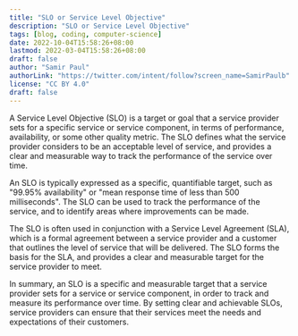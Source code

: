 ```yaml
---
title: "SLO or Service Level Objective"
description: "SLO or Service Level Objective"
tags: [blog, coding, computer-science]
date: 2022-10-04T15:58:26+08:00
lastmod: 2022-03-04T15:58:26+08:00
draft: false
author: "Samir Paul"
authorLink: "https://twitter.com/intent/follow?screen_name=SamirPaulb"
license: "CC BY 4.0"
draft: false
---
```



 


A Service Level Objective (SLO) is a target or goal that a service provider sets for a specific service or service component, in terms of performance, availability, or some other quality metric. The SLO defines what the service provider considers to be an acceptable level of service, and provides a clear and measurable way to track the performance of the service over time.

An SLO is typically expressed as a specific, quantifiable target, such as "99.95% availability" or "mean response time of less than 500 milliseconds". The SLO can be used to track the performance of the service, and to identify areas where improvements can be made.

The SLO is often used in conjunction with a Service Level Agreement (SLA), which is a formal agreement between a service provider and a customer that outlines the level of service that will be delivered. The SLO forms the basis for the SLA, and provides a clear and measurable target for the service provider to meet.

In summary, an SLO is a specific and measurable target that a service provider sets for a service or service component, in order to track and measure its performance over time. By setting clear and achievable SLOs, service providers can ensure that their services meet the needs and expectations of their customers.




